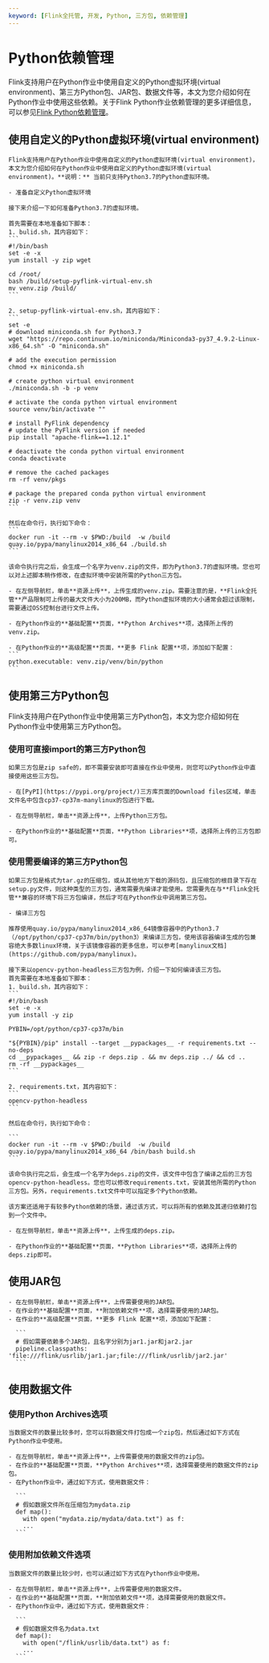 ```yaml
---
keyword: [Flink全托管, 开发, Python, 三方包, 依赖管理]
---
```


# Python依赖管理

Flink支持用户在Python作业中使用自定义的Python虚拟环境(virtual environment)、第三方Python包、JAR包、数据文件等，本文为您介绍如何在Python作业中使用这些依赖。关于Flink Python作业依赖管理的更多详细信息，可以参见[Flink Python依赖管理](https://ci.apache.org/projects/flink/flink-docs-release-1.12/dev/python/table-api-users-guide/dependency_management.html)。

## 使用自定义的Python虚拟环境(virtual environment)

    Flink支持用户在Python作业中使用自定义的Python虚拟环境(virtual environment)，本文为您介绍如何在Python作业中使用自定义的Python虚拟环境(virtual environment)。**说明：** 当前只支持Python3.7的Python虚拟环境。

    - 准备自定义Python虚拟环境

    接下来介绍一下如何准备Python3.7的虚拟环境。

    首先需要在本地准备如下脚本：
    1. bulid.sh，其内容如下：
    ```
    #!/bin/bash
    set -e -x
    yum install -y zip wget

    cd /root/
    bash /build/setup-pyflink-virtual-env.sh
    mv venv.zip /build/
    ```

    2. setup-pyflink-virtual-env.sh，其内容如下：
    ```
    set -e
    # download miniconda.sh for Python3.7
    wget "https://repo.continuum.io/miniconda/Miniconda3-py37_4.9.2-Linux-x86_64.sh" -O "miniconda.sh"

    # add the execution permission
    chmod +x miniconda.sh

    # create python virtual environment
    ./miniconda.sh -b -p venv

    # activate the conda python virtual environment
    source venv/bin/activate ""

    # install PyFlink dependency
    # update the PyFlink version if needed
    pip install "apache-flink==1.12.1"

    # deactivate the conda python virtual environment
    conda deactivate

    # remove the cached packages
    rm -rf venv/pkgs

    # package the prepared conda python virtual environment
    zip -r venv.zip venv
    ```

    然后在命令行，执行如下命令：
    ```
    docker run -it --rm -v $PWD:/build  -w /build quay.io/pypa/manylinux2014_x86_64 ./build.sh
    ```

    该命令执行完之后，会生成一个名字为venv.zip的文件，即为Python3.7的虚拟环境。您也可以对上述脚本稍作修改，在虚拟环境中安装所需的Python三方包。

    - 在左侧导航栏，单击**资源上传**，上传生成的venv.zip。需要注意的是，**Flink全托管**产品限制可上传的最大文件大小为200MB，而Python虚拟环境的大小通常会超过该限制，需要通过OSS控制台进行文件上传。

    - 在Python作业的**基础配置**页面，**Python Archives**项，选择所上传的venv.zip。

    - 在Python作业的**高级配置**页面，**更多 Flink 配置**项，添加如下配置：
    ```
    python.executable: venv.zip/venv/bin/python
    ```

## 使用第三方Python包

Flink支持用户在Python作业中使用第三方Python包，本文为您介绍如何在Python作业中使用第三方Python包。

### 使用可直接import的第三方Python包

    如果三方包是zip safe的，即不需要安装即可直接在作业中使用，则您可以Python作业中直接使用这些三方包。

    - 在[PyPI](https://pypi.org/project/)三方库页面的Download files区域，单击文件名中包含cp37-cp37m-manylinux的包进行下载。

    - 在左侧导航栏，单击**资源上传**，上传Python三方包。

    - 在Python作业的**基础配置**页面，**Python Libraries**项，选择所上传的三方包即可。

### 使用需要编译的第三方Python包

    如果三方包是格式为tar.gz的压缩包，或从其他地方下载的源码包，且压缩包的根目录下存在setup.py文件，则这种类型的三方包，通常需要先编译才能使用。您需要先在与**Flink全托管**兼容的环境下将三方包编译，然后才可在Python作业中调用第三方包。

    - 编译三方包

    推荐使用quay.io/pypa/manylinux2014_x86_64镜像容器中的Python3.7（/opt/python/cp37-cp37m/bin/python3）来编译三方包，使用该容器编译生成的包兼容绝大多数linux环境，关于该镜像容器的更多信息，可以参考[manylinux文档](https://github.com/pypa/manylinux)。

    接下来以opencv-python-headless三方包为例，介绍一下如何编译该三方包。
    首先需要在本地准备如下脚本：
    1. build.sh，其内容如下：
    ```
    #!/bin/bash
    set -e -x
    yum install -y zip

    PYBIN=/opt/python/cp37-cp37m/bin

    "${PYBIN}/pip" install --target __pypackages__ -r requirements.txt --no-deps
    cd __pypackages__ && zip -r deps.zip . && mv deps.zip ../ && cd ..
    rm -rf __pypackages__
    ```

    2. requirements.txt，其内容如下：
    ```
    opencv-python-headless
    ```

    然后在命令行，执行如下命令：

    ```
    docker run -it --rm -v $PWD:/build  -w /build quay.io/pypa/manylinux2014_x86_64 /bin/bash build.sh
    ```

    该命令执行完之后，会生成一个名字为deps.zip的文件，该文件中包含了编译之后的三方包opencv-python-headless。您也可以修改requirements.txt，安装其他所需的Python三方包。另外，requirements.txt文件中可以指定多个Python依赖。

    该方案还适用于有较多Python依赖的场景，通过该方式，可以将所有的依赖及其递归依赖打包到一个文件中。

    - 在左侧导航栏，单击**资源上传**，上传生成的deps.zip。

    - 在Python作业的**基础配置**页面，**Python Libraries**项，选择所上传的deps.zip即可。

## 使用JAR包

    - 在左侧导航栏，单击**资源上传**，上传需要使用的JAR包。
    - 在作业的**基础配置**页面，**附加依赖文件**项，选择需要使用的JAR包。
    - 在作业的**高级配置**页面，**更多 Flink 配置**项，添加如下配置：

      ```
      # 假如需要依赖多个JAR包，且名字分别为jar1.jar和jar2.jar
      pipeline.classpaths: 'file:///flink/usrlib/jar1.jar;file:///flink/usrlib/jar2.jar'
      ```

## 使用数据文件

### 使用**Python Archives**选项

    当数据文件的数量比较多时，您可以将数据文件打包成一个zip包，然后通过如下方式在Python作业中使用。

    - 在左侧导航栏，单击**资源上传**，上传需要使用的数据文件的zip包。
    - 在作业的**基础配置**页面，**Python Archives**项，选择需要使用的数据文件的zip包。
    - 在Python作业中，通过如下方式，使用数据文件：

      ```
      # 假如数据文件所在压缩包为mydata.zip
      def map():
        with open("mydata.zip/mydata/data.txt") as f:
        ...
      ```

### 使用**附加依赖文件**选项

    当数据文件的数量比较少时，也可以通过如下方式在Python作业中使用。

    - 在左侧导航栏，单击**资源上传**，上传需要使用的数据文件。
    - 在作业的**基础配置**页面，**附加依赖文件**项，选择需要使用的数据文件。
    - 在Python作业中，通过如下方式，使用数据文件：

      ```
      # 假如数据文件名为data.txt
      def map():
        with open("/flink/usrlib/data.txt") as f:
        ...
      ```